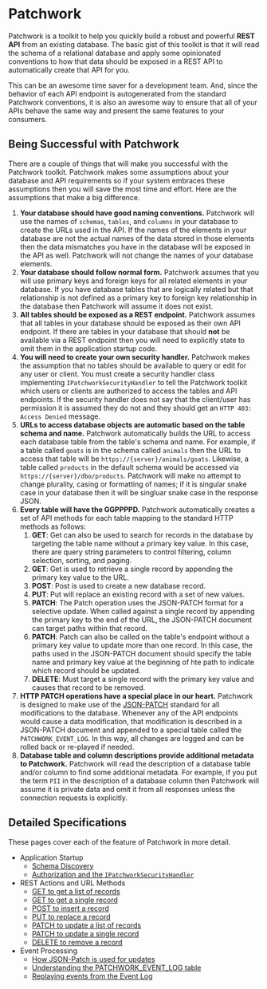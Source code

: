 # Patchwork

Patchwork is a toolkit to help you quickly build a robust and powerful **REST API** from an existing database. The basic gist of this toolkit is that it will read the schema of a relational database and apply some opinionated conventions to how that data should be exposed in a REST API to automatically create that API for you.

This can be an awesome time saver for a development team. And, since the behavior of each API endpoint is autogenerated from the standard Patchwork conventions, it is also an awesome way to ensure that all of your APIs behave the same way and present the same features to your consumers.

## Being Successful with Patchwork

There are a couple of things that will make you successful with the Patchwork toolkit. Patchwork makes some assumptions about your database and API requirements so if your system embraces these assumptions then you will save the most time and effort. Here are the assumptions that make a big difference.

1. **Your database should have good naming conventions.** Patchwork will use the names of `schemas`, `tables`, and `columns` in your database to create the URLs used in the API. If the names of the elements in your database are not the actual names of the data stored in those elements then the data mismatches you have in the database will be exposed in the API as well. Patchwork will not change the names of your database elements.
2. **Your database should follow normal form.** Patchwork assumes that you will use primary keys and foreign keys for all related elements in your database. If you have database tables that are logically related but that relationship is not defined as a primary key to foreign key relationship in the database then Patchwork will assume it does not exist.
3. **All tables should be exposed as a REST endpoint.** Patchwork assumes that all tables in your database should be exposed as their own API endpoint. If there are tables in your database that should **not** be available via a REST endpoint then you will need to explicitly state to omit them in the application startup code.
4. **You will need to create your own security handler.** Patchwork makes the assumption that no tables should be available to query or edit for any user or client. You must create a security handler class implementing `IPatchworkSecurityHandler` to tell the Patchwork toolkit which users or clients are authorized to access the tables and API endpoints. If the security handler does not say that the client/user has permission it is assumed they do not and they should get an `HTTP 403: Access Denied` message.
5. **URLs to access database objects are automatic based on the table schema and name.** Patchwork automatically builds the URL to access each database table from the table's schema and name. For example, if a table called `goats` is in the schema called `animals` then the URL to access that table will be `https://{server}/animals/goats`. Likewise, a table called `products` in the default schema would be accessed via `https://{server}/dbo/products`. Patchwork will make no attempt to change plurality, casing or formatting of names; if it is singular snake case in your database then it will be singluar snake case in the response JSON.
6. **Every table will have the GGPPPPD.** Patchwork automatically creates a set of API methods for each table mapping to the standard HTTP methods as follows:
   1. **GET**: Get can also be used to search for records in the database by targeting the table name without a primary key value. In this case, there are query string parameters to control filtering, column selection, sorting, and paging.
   2. **GET**: Get is used to retrieve a single record by appending the primary key value to the URL.
   3. **POST**: Post is used to create a new database record.
   4. **PUT**: Put will replace an existing record with a set of new values.
   5. **PATCH**: The Patch operation uses the JSON-PATCH format for a selective update. When called against a single record by appending the primary key to the end of the URL, the JSON-PATCH document can target paths within that record.
   6. **PATCH**: Patch can also be called on the table's endpoint without a primary key value to update more than one record. In this case, the paths used in the JSON-PATCH document should specify the table name and primary key value at the beginning of hte path to indicate which record should be updated.
   7. **DELETE**: Must target a single record with the primary key value and causes that record to be removed.
7. **HTTP PATCH operations have a special place in our heart.** Patchwork is designed to make use of the [JSON-PATCH](https://jsonpatch.com/) standard for all modifications to the database. Whenever any of the API endpoints would cause a data modification, that modification is described in a JSON-PATCH document and appended to a special table called the `PATCHWORK_EVENT_LOG`. In this way, all changes are logged and can be rolled back or re-played if needed.
8. **Database table and column descriptions provide additional metadata to Patchwork.** Patchwork will read the description of a database table and/or column to find some additional metadata. For example, if you put the term `PII` in the description of a database column then Patchwork will assume it is private data and omit it from all responses unless the connection requests is explicitly.

## Detailed Specifications

These pages cover each of the feature of Patchwork in more detail.

- Application Startup
  - [Schema Discovery](Schema-Discovery.md)
  - [Authorization and the `IPatchworkSecurityHandler`](Authorization.md)
- REST Actions and URL Methods
  - [GET to get a list of records](Get-List.md)
  - [GET to get a single record](GET-Record.md)
  - [POST to insert a record](Post-Record.md)
  - [PUT to replace a record](PUT-Record.md)
  - [PATCH to update a list of records](Patch-List.md)
  - [PATCH to update a single record](Patch-Record.md)
  - [DELETE to remove a record](Delete-Record.md)
- Event Processing
  - [How JSON-Patch is used for updates](Jaon-Patch-Description.md)
  - [Understanding the PATCHWORK_EVENT_LOG table](Event-Log-Table.md)
  - [Replaying events from the Event Log](Replaying-Events.md)
